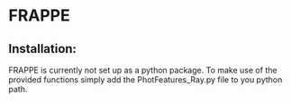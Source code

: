 # FRAPPE

## Installation:

FRAPPE is currently not set up as a python package.
To make use of the provided functions simply add the PhotFeatures_Ray.py file to you python path.

